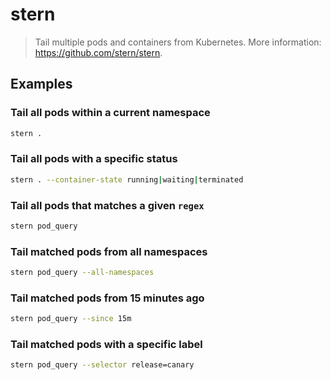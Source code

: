 # stern

> Tail multiple pods and containers from Kubernetes. More information: <https://github.com/stern/stern>.

## Examples

### Tail all pods within a current namespace

```bash
stern .
```

### Tail all pods with a specific status

```bash
stern . --container-state running|waiting|terminated
```

### Tail all pods that matches a given `regex`

```bash
stern pod_query
```

### Tail matched pods from all namespaces

```bash
stern pod_query --all-namespaces
```

### Tail matched pods from 15 minutes ago

```bash
stern pod_query --since 15m
```

### Tail matched pods with a specific label

```bash
stern pod_query --selector release=canary
```
